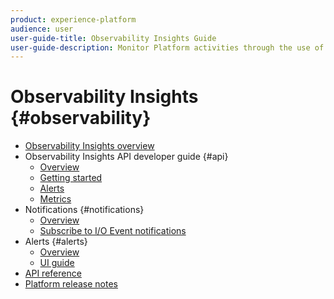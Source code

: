 ```yaml
---
product: experience-platform
audience: user
user-guide-title: Observability Insights Guide
user-guide-description: Monitor Platform activities through the use of statistical metrics and event notifications.
---
```


# Observability Insights {#observability}

* [Observability Insights overview](home.md)
* Observability Insights API developer guide {#api}
  * [Overview](api/overview.md)
  * [Getting started](api/getting-started.md)
  * [Alerts](api/alerts.md)
  * [Metrics](api/metrics.md)
* Notifications {#notifications}
  * [Overview](notifications/overview.md)
  * [Subscribe to I/O Event notifications](notifications/subscribe.md)
* Alerts {#alerts}
  * [Overview](alerts/overview.md)
  * [UI guide](alerts/ui-guide.md)
* [API reference](https://www.adobe.io/apis/experienceplatform/home/api-reference.html#!acpdr/swagger-specs/observability-insights.yaml)
* [Platform release notes](https://www.adobe.com/go/platform-release-notes-en)